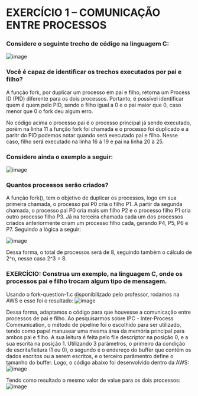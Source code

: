# EXERCÍCIO 1 – COMUNICAÇÃO ENTRE PROCESSOS 

### Considere o seguinte trecho de código na linguagem C:
![image](https://github.com/macaaalm/sistemasOperacionais/assets/113950201/96f295f4-3843-4e8b-9fe5-9c2fd9692a3e)

### Você é capaz de identificar os trechos executados por pai e filho?

A função fork, por duplicar um processo em pai e filho, retorna um Process ID (PID) diferente para os dois processos. Portanto, é possível identificar quem é quem pelo PID, sendo o filho igual a 0 e o pai maior que 0, caso menor que 0 o fork deu algum erro.

No código acima o processo pai é o processo principal já sendo executado, porém na linha 11 a função fork foi chamada e o processo foi duplicado e a paritr do PID podemos notar quando será executado pai e filho. Nesse caso, filho será executado na linha 16 à 19 e pai na linha 20 à 25.


### Considere ainda o exemplo a seguir:
![image](https://github.com/macaaalm/sistemasOperacionais/assets/113950201/c271cdb4-9c9a-43a4-904e-397dc34a4d20)

### Quantos processos serão criados?

A função fork(), tem o objetivo de duplicar os processos, logo em sua primeira chamada, o processo pai P0 cria o filho P1. 
A partir da segunda chamada, o processo pai P0 cria mais um filho P2 e o processo filho P1 cria outro processo filho P3.
Já na terceira chamada cada um dos processos criados anteriormente criam um processo filho cada, gerando P4, P5, P6 e P7.
Seguindo a lógica a seguir:

![image](https://github.com/macaaalm/sistemasOperacionais/assets/113950201/fb4f96e0-77af-45f3-a236-fc98d7944916)

Dessa forma, o total de processos será de 8, seguindo também o cálculo de 2^n, nesse caso 2^3 = 8.

### EXERCÍCIO: Construa um exemplo, na linguagem C, onde os processos pai e filho trocam algum tipo de mensagem.

Usando o fork-question-1.c disponibilizado pelo professor, rodamos na AWS e esse foi o resultado:
![image](https://github.com/macaaalm/sistemasOperacionais/assets/113950201/a7d8b490-5efc-4f52-a64c-d027c2ab30d7)

Dessa forma, adaptamos o código para que houvesse a comunicação entre processos de pai e filho. Ao pesquisarmos sobre IPC - Inter-Process Communication, o método de pipeline foi o escolhido para ser utilizado, tendo como papel manusear uma mesma área da memória principal para ambos pai e filho. 
A sua leitura é feita pelo file descriptor na posição 0, e a sua escrita na posição 1. Utilizando 3 parâmetros, o primeiro da condição de escrita/leitura (1 ou 0), o segundo é o endereço do buffer que contém os dados escritos ou a serem escritos, e o terceiro parâmentro define o tamanho do buffer.
Logo, o código abaixo foi desenvolvido dentro da AWS:
![image](https://github.com/macaaalm/sistemasOperacionais/assets/113950201/6c0c3379-aa8d-4d77-a892-d93149e8d583)

Tendo como resultado o mesmo valor de value para os dois processos:
![image](https://github.com/macaaalm/sistemasOperacionais/assets/113950201/bd69ecdf-d6bb-4ac2-aa3c-c97e12c6d9be)

